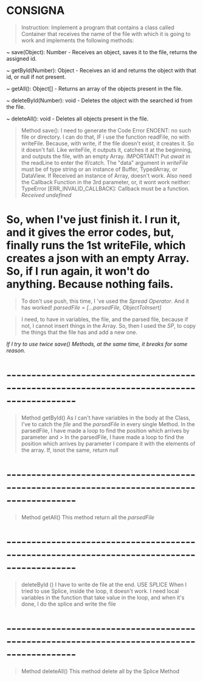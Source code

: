 # CONSIGNA

> Instruction: Implement a program that contains a class called Container that receives the name of the file with which it is going to work and implements the following methods:

~ save(Object): Number - Receives an object, saves it to the file, returns the assigned id.

~ getById(Number): Object - Receives an id and returns the object with that id, or null if not present.

~ getAll(): Object[] - Returns an array of the objects present in the file.

~ deleteById(Number): void - Deletes the object with the searched id from the file.

~ deleteAll(): void - Deletes all objects present in the file.

> Method save():
> I need to generate the Code Error ENOENT: no such file or directory. I can do that, IF i use the function readFile, no with writeFile. Because, with write, if the file doesn't exist, it creates it. So it doesn't fail.
> Like writeFile, it outputs it, catches it at the beginning, and outputs the file, with an empty Array. IMPORTANT! Put _await_ in the readLine to enter the if/catch.
> The "data" argument in _writeFile_ must be of type string or an instance of Buffer, TypedArray, or DataView. If Received an instance of Array, doesn't work. Also need the Callback Function in the 3rd parameter, or, it wont work neither: TypeError [ERR_INVALID_CALLBACK]: Callback must be a function. _Received undefined_

# So, when I've just finish it. I run it, and it gives the error codes, but, finally runs the 1st writeFile, which creates a json with an empty Array. So, if I run again, it won't do anything.  Because nothing fails.

> To don't use push, this time, I 've used the *Spread Operator*. And it has worked! _parsedFile = [...parsedFile, ObjectToInsert]_

> I need, to have in variables, the file, and the parsed file, because if not, I cannot insert things in the Array. So, then I used the _SP_, to copy the things that the file has and add a new one.

_If I try to use twice save() Methods, at the same time, it breaks for some reason._  

# ------------------------------------------------------------------------------------------

> Method getById()
> As I can't have variables in the body at the Class,  I've to catch the _file_ and the _parsedFile_ in every single Method.
> In the parsedFile, I have made a loop to find the position which arrives by parameter and > In the parsedFile, I have made a loop to find the position which arrives by parameter  I compare it with the elements of the array.
> If, isnot the same, return _null_

# ------------------------------------------------------------------------------------------

> Method getAll()
> This method return all the _parsedFile_
# ------------------------------------------------------------------------------------------

> deleteById ()
> I have to write de file at the end. USE S*P*LICE
> When I tried to use Splice, inside the loop, it doesn't work. I need local variables in the function that take value in the loop, and when it's done, I do the splice and write the file

# ------------------------------------------------------------------------------------------

> Method deleteAll()
> This method delete all by the Splice Method



